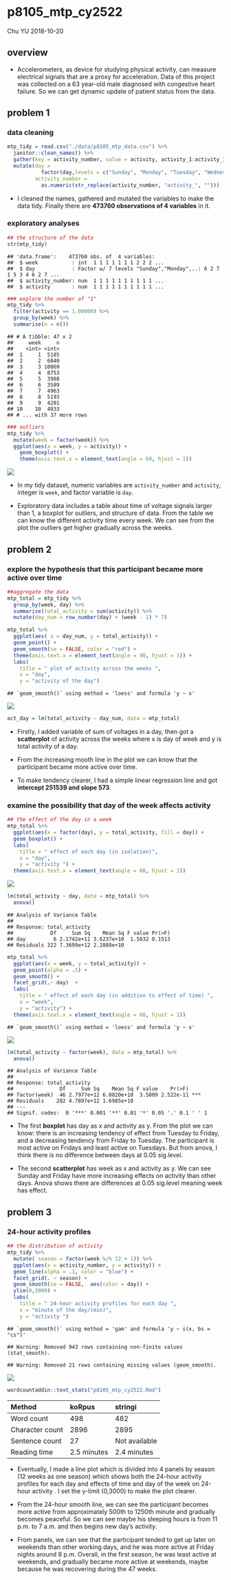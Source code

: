 p8105\_mtp\_cy2522
================
Chu YU
2018-10-20

overview
--------

-   Accelerometers, as device for studying physical activity, can measure electrical signals that are a proxy for acceleration. Data of this project was collected on a 63 year-old male diagnosed with congestive heart failure. So we can get dynamic update of patient status from the data.

problem 1
---------

### data cleaning

``` r
mtp_tidy = read.csv("./data/p8105_mtp_data.csv") %>%
  janitor::clean_names() %>%
  gather(key = activity_number, value = activity, activity_1:activity_1440 ) %>%
  mutate(day = 
           factor(day,levels = c("Sunday", "Monday", "Tuesday", "Wednesday", "Thursday", "Friday", "Saturday")),
         activity_number = 
           as.numeric(str_replace(activity_number, "activity_", "")))
```

-   I cleaned the names, gathered and mutated the variables to make the data tidy. Finally there are **473760 observations of 4 variables** in it.

### exploratory analyses

``` r
## the structure of the data
str(mtp_tidy)
```

    ## 'data.frame':    473760 obs. of  4 variables:
    ##  $ week           : int  1 1 1 1 1 1 1 2 2 2 ...
    ##  $ day            : Factor w/ 7 levels "Sunday","Monday",..: 6 2 7 1 5 3 4 6 2 7 ...
    ##  $ activity_number: num  1 1 1 1 1 1 1 1 1 1 ...
    ##  $ activity       : num  1 1 1 1 1 1 1 1 1 1 ...

``` r
### explore the number of "1"
mtp_tidy %>%
  filter(activity == 1.00000) %>%
  group_by(week) %>% 
  summarise(n = n())
```

    ## # A tibble: 47 x 2
    ##     week     n
    ##    <int> <int>
    ##  1     1  5185
    ##  2     2  6040
    ##  3     3 10069
    ##  4     4  8753
    ##  5     5  3988
    ##  6     6  3589
    ##  7     7  4963
    ##  8     8  5193
    ##  9     9  4201
    ## 10    10  4033
    ## # ... with 37 more rows

``` r
### outliers
mtp_tidy %>%
  mutate(week = factor(week)) %>%
  ggplot(aes(x = week, y = activity)) +
    geom_boxplot() +
    theme(axis.text.x = element_text(angle = 60, hjust = 1))
```

![](p8105_mtp_cy2522_files/figure-markdown_github/unnamed-chunk-2-1.png)

-   In my tidy dataset, numeric variables are `activity_number` and `activity`, integer is `week`, and factor variable is `day`.

-   Exploratory data includes a table about time of voltage signals larger than 1, a boxplot for outliers, and structure of data. From the table we can know the different activity time every week.
    We can see from the plot the outliers get higher gradually across the weeks.

problem 2
---------

### explore the hypothesis that this participant became more active over time

``` r
##aggregate the data
mtp_total = mtp_tidy %>%
  group_by(week, day) %>%
  summarise(total_activity = sum(activity)) %>%
  mutate(day_num = row_number(day) + (week - 1) * 7) 

mtp_total %>%
  ggplot(aes( x = day_num, y = total_activity)) +
  geom_point() +
  geom_smooth(se = FALSE, color = "red") +
  theme(axis.text.x = element_text(angle = 90, hjust = 1)) +
  labs( 
    title = " plot of activity across the weeks ",
    x = "day",
    y = "activity of the day")
```

    ## `geom_smooth()` using method = 'loess' and formula 'y ~ x'

![](p8105_mtp_cy2522_files/figure-markdown_github/unnamed-chunk-3-1.png)

``` r
act_day = lm(total_activity ~ day_num, data = mtp_total)
```

-   Firstly, I added variable of sum of voltages in a day, then got a **scatterplot** of activity across the weeks where x is day of week and y is total activity of a day.

-   From the increasing mooth line in the plot we can know that the participant became more active over time.

-   To make tendency clearer, I had a simple linear regression line and got **intercept 251539 and slope 573**.

### examine the possibility that day of the week affects activity

``` r
## the effect of the day in a week
mtp_total %>%
  ggplot(aes(x = factor(day), y = total_activity, fill = day)) +
  geom_boxplot() +
  labs( 
    title = " effect of each day (in isolation)",
    x = "day",
    y = "activity ") +
  theme(axis.text.x = element_text(angle = 60, hjust = 1))
```

![](p8105_mtp_cy2522_files/figure-markdown_github/unnamed-chunk-4-1.png)

``` r
lm(total_activity ~ day, data = mtp_total) %>%
  anova()
```

    ## Analysis of Variance Table
    ## 
    ## Response: total_activity
    ##            Df     Sum Sq    Mean Sq F value Pr(>F)
    ## day         6 2.1742e+11 3.6237e+10  1.5832 0.1513
    ## Residuals 322 7.3699e+12 2.2888e+10

``` r
mtp_total %>%
  ggplot(aes(x = week, y = total_activity)) +
  geom_point(alpha = .5) +
  geom_smooth() +
  facet_grid(.~ day)  +
  labs( 
    title = " effect of each day (in addition to effect of time) ",
    x = "week",
    y = "activity") +
  theme(axis.text.x = element_text(angle = 60, hjust = 1))
```

    ## `geom_smooth()` using method = 'loess' and formula 'y ~ x'

![](p8105_mtp_cy2522_files/figure-markdown_github/unnamed-chunk-4-2.png)

``` r
lm(total_activity ~ factor(week), data = mtp_total) %>%
  anova()
```

    ## Analysis of Variance Table
    ## 
    ## Response: total_activity
    ##               Df     Sum Sq    Mean Sq F value    Pr(>F)    
    ## factor(week)  46 2.7977e+12 6.0820e+10  3.5809 2.522e-11 ***
    ## Residuals    282 4.7897e+12 1.6985e+10                      
    ## ---
    ## Signif. codes:  0 '***' 0.001 '**' 0.01 '*' 0.05 '.' 0.1 ' ' 1

-   The first **boxplot** has day as x and activity as y. From the plot we can know: there is an increasing tendency of effect from Tuesday to Friday, and a decreasing tendency from Friday to Tuesday. The participant is most active on Fridays and least active on Tuesdays. But from anova, I think there is no difference between days at 0.05 sig.level.

-   The second **scatterplot** has week as x and activity as y. We can see Sunday and Friday have more increasing effects on activity than other days. Anova shows there are differences at 0.05 sig.level meaning week has effect.

problem 3
---------

### 24-hour activity profiles

``` r
## the distribution of activity
mtp_tidy %>%
  mutate( season = factor(week %/% 12 + 1)) %>%
  ggplot(aes(x = activity_number, y = activity)) +
  geom_line(alpha = .1, color = "blue") +
  facet_grid(. ~ season) +
  geom_smooth(se = FALSE,  aes(color = day)) +
  ylim(0,3000) +
  labs( 
    title = " 24-hour activity profiles for each day ",
    x = "minute of the day/(min)",
    y = "activity ") 
```

    ## `geom_smooth()` using method = 'gam' and formula 'y ~ s(x, bs = "cs")'

    ## Warning: Removed 943 rows containing non-finite values (stat_smooth).

    ## Warning: Removed 21 rows containing missing values (geom_smooth).

![](p8105_mtp_cy2522_files/figure-markdown_github/unnamed-chunk-5-1.png)

``` r
wordcountaddin::text_stats("p8105_mtp_cy2522.Rmd")
```

| Method          | koRpus      | stringi       |
|:----------------|:------------|:--------------|
| Word count      | 498         | 482           |
| Character count | 2896        | 2895          |
| Sentence count  | 27          | Not available |
| Reading time    | 2.5 minutes | 2.4 minutes   |

-   Eventually, I made a line plot which is divided into 4 panels by season (12 weeks as one season) which shows both the 24-hour activity profiles for each day and effects of time and day of the week on 24-hour activity . I set the y-limit (0,3000) to make the plot clearer.

-   From the 24-hour smooth line, we can see the participant becomes more active from approximately 500th to 1250th minute and gradually becomes peaceful. So we can see maybe his sleeping hours is from 11 p.m. to 7 a.m. and then begins new day’s activity.

-   From panels, we can see that the participant tended to get up later on weekends than other working days, and he was more active at Friday nights around 8 p.m. Overall, in the first season, he was least active at weekends, and gradually became more active at weekends, maybe because he was recovering during the 47 weeks.
